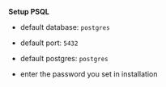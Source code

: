 **Setup PSQL**

- default database: `postgres`

- default port: `5432`

- default postgres: `postgres`

- enter the password you set in installation